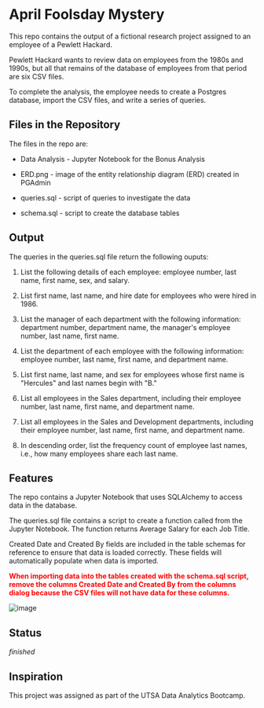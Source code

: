 # April Foolsday Mystery
This repo contains the output of a fictional research project assigned to an employee of a Pewlett Hackard.

Pewlett Hackard wants to review data on employees from the 1980s and 1990s, but all that remains of the database of employees from that period are six CSV files. 

To complete the analysis, the employee needs to create a Postgres database, import the CSV files, and write a series of queries. 

## Files in the Repository
The files in the repo are:

* Data Analysis - Jupyter Notebook for the Bonus Analysis

* ERD.png - image of the entity relationship diagram (ERD) created in PGAdmin

* queries.sql - script of queries to investigate the data

* schema.sql - script to create the database tables

## Output
The queries in the queries.sql file return the following ouputs: 

1. List the following details of each employee: employee number, last name, first name, sex, and salary.

2. List first name, last name, and hire date for employees who were hired in 1986.

3. List the manager of each department with the following information: department number, department name, the manager's employee number, last name, first name.

4. List the department of each employee with the following information: employee number, last name, first name, and department name.

5. List first name, last name, and sex for employees whose first name is "Hercules" and last names begin with "B."

6. List all employees in the Sales department, including their employee number, last name, first name, and department name.

7. List all employees in the Sales and Development departments, including their employee number, last name, first name, and department name.

8. In descending order, list the frequency count of employee last names, i.e., how many employees share each last name.

## Features
The repo contains a Jupyter Notebook that uses SQLAlchemy to access data in the database. 

The queries.sql file contains a script to create a function called from the Jupyter Notebook. The function returns Average Salary for each Job Title.

Created Date and Created By fields are included in the table schemas for reference to ensure that data is loaded correctly. These fields will automatically populate when data is imported. 

<span style="color:red">**When importing data into the tables created with the schema.sql script, remove the columns Created Date and Created By from the columns dialog because the CSV files will not have data for these columns.**</span>

![image](https://user-images.githubusercontent.com/69314608/109756114-e74b5f80-7bac-11eb-9a5a-636eafeb13bf.png)

## Status
_finished_

## Inspiration
This project was assigned as part of the UTSA Data Analytics Bootcamp.
